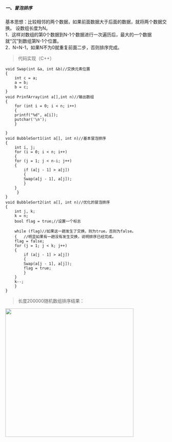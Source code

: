 ##### 一、冒泡排序
基本思想：比较相邻的两个数据，如果前面数据大于后面的数据，就将两个数据交换。
设数组长度为N。<br>
1．这样对数组的第0个数据到N-1个数据进行一次遍历后，最大的一个数据就“沉”到数组第N-1个位置。<br>
2．N=N-1，如果N不为0就重复前面二步，否则排序完成。<br>
> 代码实现（C++）
```
void Swap(int &a, int &b)//交换元素位置
{
    int c = a;
    a = b;
    b = c;
}
void PrinfArray(int a[],int n)//输出数组
{
    for (int i = 0; i < n; i++)
    {
	printf("%d", a[i]);
	putchar('\n');
    }

}
void BubbleSort1(int a[], int n)//基本冒泡排序
{
    int i, j;
    for (i = 0; i < n; i++)
    {
	for (j = 1; j < n-i; j++)
	{
	    if (a[j - 1] > a[j])
	    {
		Swap(a[j - 1], a[j]);
	    }
	}
     }
}
void BubbleSort2(int a[], int n)//优化的冒泡排序
{
    int j, k;
    k = n;
    bool flag = true;//设置一个标志

    while (flag)//如果这一趟发生了交换，则为true，否则为false。
    {	//明显如果有一趟没有发生交换，说明排序已经完成。
	flag = false;
	for (j = 1; j < k; j++)
	{
	    if (a[j - 1] > a[j])
	    {
		Swap(a[j - 1], a[j]);
		flag = true;
	    }
	}
	k--;
    }
}

```
> 长度200000随机数组排序结果：
<html>
<img name="bubble" src="https://github.com/plclovelife/studyalgorithm/blob/master/Image/Bubble.png?raw=true" width=400>
</html>

